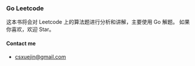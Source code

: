 ### Go Leetcode

这本书将会对 Leetcode 上的算法题进行分析和讲解，主要使用 Go 解题。
如果你喜欢，欢迎 Star。

#### Contact me

* csxuejin@gmail.com
  
